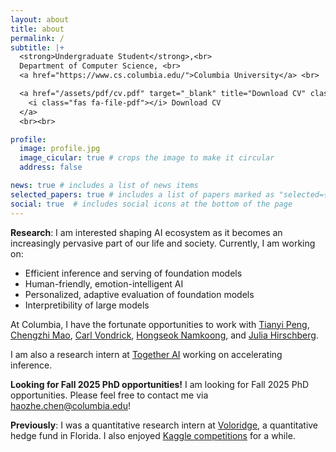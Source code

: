 ```yaml
---
layout: about
title: about
permalink: /
subtitle: |+
  <strong>Undergraduate Student</strong>,<br>
  Department of Computer Science, <br>
  <a href="https://www.cs.columbia.edu/">Columbia University</a> <br>

  <a href="/assets/pdf/cv.pdf" target="_blank" title="Download CV" class="cv-icon">
    <i class="fas fa-file-pdf"></i> Download CV
  </a>
  <br><br>

profile:
  image: profile.jpg
  image_cicular: true # crops the image to make it circular
  address: false

news: true # includes a list of news items
selected_papers: true # includes a list of papers marked as "selected={true}"
social: true  # includes social icons at the bottom of the page
---
```


**Research**: I am interested shaping AI ecosystem as it becomes an increasingly pervasive part of our life and society. Currently, I am working on:
- Efficient inference and serving of foundation models
- Human-friendly, emotion-intelligent AI
- Personalized, adaptive evaluation of foundation models
- Interpretibility of large models

At Columbia, I have the fortunate opportunities to work with [Tianyi Peng](https://tianyipeng.github.io/), [Chengzhi Mao](http://www.cs.columbia.edu/~mcz/), [Carl Vondrick](https://www.cs.columbia.edu/~vondrick/), [Hongseok Namkoong](https://hsnamkoong.github.io/), and [Julia Hirschberg](http://www.cs.columbia.edu/~julia/).

I am also a research intern at [Together AI](https://www.together.ai/) working on accelerating inference.


**Looking for Fall 2025 PhD opportunities!**
I am looking for Fall 2025 PhD opportunities. Please feel free to contact me via [haozhe.chen@columbia.edu](mailto:haozhe.chen@columbia.edu)!



**Previously**: I was a quantitative research intern at [Voloridge](https://www.voloridge.com/), a quantitative hedge fund in Florida. I also enjoyed [Kaggle competitions](https://www.kaggle.com/tonychenxyz) for a while.
